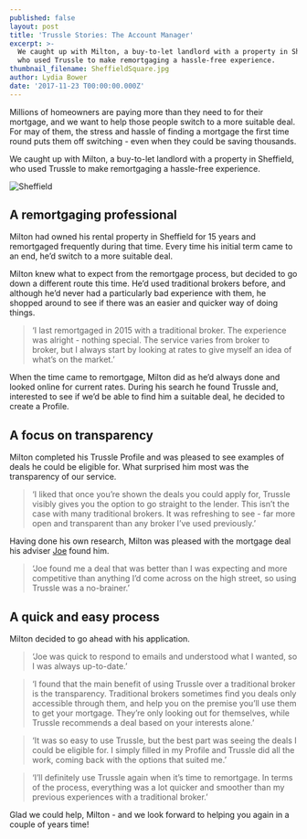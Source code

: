 ```yaml
---
published: false
layout: post
title: 'Trussle Stories: The Account Manager'
excerpt: >-
  We caught up with Milton, a buy-to-let landlord with a property in Sheffield,
  who used Trussle to make remortgaging a hassle-free experience.     
thumbnail_filename: SheffieldSquare.jpg
author: Lydia Bower
date: '2017-11-23 T00:00:00.000Z'
---
```

Millions of homeowners are paying more than they need to for their mortgage, and we want to help those people switch to a more suitable deal. For may of them, the stress and hassle of finding a mortgage the first time round puts them off switching - even when they could be saving thousands. 

We caught up with Milton, a buy-to-let landlord with a property in Sheffield, who used Trussle to make remortgaging a hassle-free experience. 

![Sheffield]({{site.baseurl}}/images/post_images/Sheffield.jpg)

## A remortgaging professional
Milton had owned his rental property in Sheffield for 15 years and remortgaged frequently during that time. Every time his initial term came to an end, he’d switch to a more suitable deal. 

Milton knew what to expect from the remortgage process, but decided to go down a different route this time. He’d used traditional brokers before, and although he’d never had a particularly bad experience with them, he shopped around to see if there was an easier and quicker way of doing things. 

> ‘I last remortgaged in 2015 with a traditional broker. The experience was alright - nothing special. The service varies from broker to broker, but I always start by looking at rates to give myself an idea of what’s on the market.’

When the time came to remortgage, Milton did as he’d always done and looked online for current rates. During his search he found Trussle and, interested to see if we’d be able to find him a suitable deal, he decided to create a Profile.

## A focus on transparency
Milton completed his Trussle Profile and was pleased to see examples of deals he could be eligible for. What surprised him most was the transparency of our service. 

> ‘I liked that once you’re shown the deals you could apply for, Trussle visibly gives you the option to go straight to the lender. This isn’t the case with many traditional brokers. It was refreshing to see - far more open and transparent than any broker I’ve used previously.’ 

Having done his own research, Milton was pleased with the mortgage deal his adviser [Joe](https://trussle.com/blog/meet-the-team-joe-g "Joe") found him.

> ‘Joe found me a deal that was better than I was expecting and more competitive than anything I’d come across on the high street, so using Trussle was a no-brainer.’

## A quick and easy process
Milton decided to go ahead with his application. 

> ‘Joe was quick to respond to emails and understood what I wanted, so I was always up-to-date.’

> ‘I found that the main benefit of using Trussle over a traditional broker is the transparency. Traditional brokers sometimes find you deals only accessible through them, and help you on the premise you’ll use them to get your mortgage. They’re only looking out for themselves, while Trussle recommends a deal based on your interests alone.’

> ‘It was so easy to use Trussle, but the best part was seeing the deals I could be eligible for. I simply filled in my Profile and Trussle did all the work, coming back with the options that suited me.’

> ‘I’ll definitely use Trussle again when it’s time to remortgage. In terms of the process, everything was a lot quicker and smoother than my previous experiences with a traditional broker.’


Glad we could help, Milton - and we look forward to helping you again in a couple of years time!



